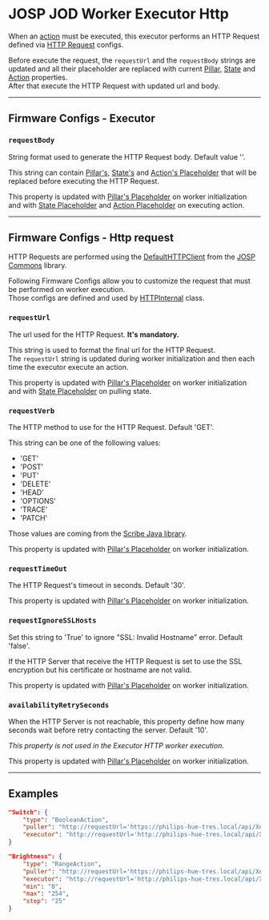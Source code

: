 # JOSP JOD Worker Executor Http

When an [action](../specs/pillars.md#actions) must be executed, this
executor performs an HTTP Request defined via [HTTP Request](#firmware-configs---http-request)
configs.

Before execute the request, the ```requestUrl``` and the ```requestBody``` strings
are updated and all their placeholder are replaced with current [Pillar](../specs/workers/placeholders.md#pillar),
[State](../specs/workers/placeholders.md#state) and [Action](../specs/workers/placeholders.md#action)
properties.<br/>
After that execute the HTTP Request with updated url and body.

---

## Firmware Configs - Executor

### ```requestBody```

String format used to generate the HTTP Request body. Default value ''.

This string can contain [Pillar's](../specs/workers/placeholders.md#pillar), [State's](../specs/workers/placeholders.md#state)
and [Action's Placeholder](../specs/workers/placeholders.md#action) that will be replaced
before executing the HTTP Request.

This property is updated with [Pillar's Placeholder](../specs/workers/placeholders.md#pillar)
on worker initialization and with [State Placeholder](../specs/workers/placeholders.md#state)
and [Action Placeholder](../specs/workers/placeholders.md#state) on executing action.

---

## Firmware Configs - Http request

HTTP Requests are performed using the [DefaultHTTPClient](/src/jospCommons/java/com/robypomper/josp/clients/DefaultHTTPClient.java)
from the [JOSP Commons](/repo_josp.com_docs/comps/josp/commons/README.md)
library.

Following Firmware Configs allow you to customize the request that must be performed
on worker execution.<br/>
Those configs are defined and used by [HTTPInternal](/src/jospJOD/java/com/robypomper/josp/jod/executor/impls/http/HTTPInternal.java)
class.

### ```requestUrl```

The url used for the HTTP Request. **It's mandatory.**

This string is used to format the final url for the HTTP Request.<br/>
The ```requestUrl``` string is updated during worker initialization and then each
time the executor execute an action.

This property is updated with [Pillar's Placeholder](../specs/workers/placeholders.md#pillar)
on worker initialization and with [State Placeholder](../specs/workers/placeholders.md#state)
on pulling state.

### ```requestVerb```

The HTTP method to use for the HTTP Request. Default 'GET'.

This string can be one of the following values:

* 'GET'
* 'POST'
* 'PUT'
* 'DELETE'
* 'HEAD'
* 'OPTIONS'
* 'TRACE'
* 'PATCH'

Those values are coming from the [Scribe Java library](https://github.com/scribejava/scribejava).

This property is updated with [Pillar's Placeholder](../specs/workers/placeholders.md#pillar)
on worker initialization.

### ```requestTimeOut```

The HTTP Request's timeout in seconds. Default '30'.

This property is updated with [Pillar's Placeholder](../specs/workers/placeholders.md#pillar)
on worker initialization.

### ```requestIgnoreSSLHosts```

Set this string to 'True' to ignore "SSL: Invalid Hostname" error. Default 'false'.

If the HTTP Server that receive the HTTP Request is set to use the SSL encryption
but his certificate or hostname are not valid.

This property is updated with [Pillar's Placeholder](../specs/workers/placeholders.md#pillar)
on worker initialization.

### ```availabilityRetrySeconds```

When the HTTP Server is not reachable, this property define how many seconds wait
before retry contacting the server. Default '10'.

*This property is not used in the Executor HTTP worker execution.*

This property is updated with [Pillar's Placeholder](../specs/workers/placeholders.md#pillar)
on worker initialization.

---

## Examples

```json title="struct.jod: BoolenAction/Http @ JOD Philips Hue"
"Switch": {
    "type": "BooleanAction",
    "puller": "http://requestUrl='https://philips-hue-tres.local/api/Xex9YLRxERFf0TliilWFj3LkmjtCd2iGLmQSktYY/lights/1';requestIgnoreSSLHosts=true;",
    "executor": "http://requestUrl='http://philips-hue-tres.local/api/Xex9YLRxERFf0TliilWFj3LkmjtCd2iGLmQSktYY/lights/1/state';requestVerb=PUT;requestIgnoreSSLHosts=true;requestBody='{\"on\":%A_VAL%}'"
}
```

```json title="struct.jod: RangeAction/Http @ JOD Philips Hue"
"Brightness": {
    "type": "RangeAction",
    "puller": "http://requestUrl='https://philips-hue-tres.local/api/Xex9YLRxERFf0TliilWFj3LkmjtCd2iGLmQSktYY/lights/1';requestIgnoreSSLHosts=true;",
    "executor": "http://requestUrl='http://philips-hue-tres.local/api/Xex9YLRxERFf0TliilWFj3LkmjtCd2iGLmQSktYY/lights/1/state';requestVerb=PUT;requestIgnoreSSLHosts=true;requestBody='{\"bri\":%A_VAL_INT%}'",
    "min": "0",
    "max": "254",
    "step": "25"
}
```
